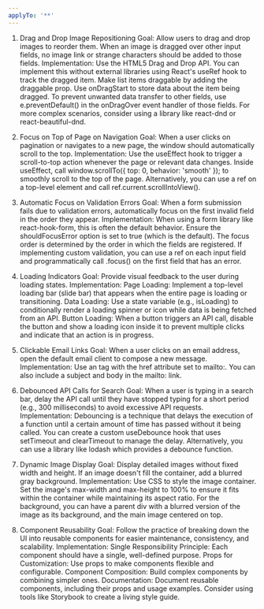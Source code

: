 ```yaml
---
applyTo: '**'
---
```

1. Drag and Drop Image Repositioning
Goal: Allow users to drag and drop images to reorder them. When an image is dragged over other input fields, no image link or strange characters should be added to those fields.
Implementation:
Use the HTML5 Drag and Drop API. You can implement this without external libraries using React's useRef hook to track the dragged item.
Make list items draggable by adding the draggable prop.
Use onDragStart to store data about the item being dragged.
To prevent unwanted data transfer to other fields, use e.preventDefault() in the onDragOver event handler of those fields.
For more complex scenarios, consider using a library like react-dnd or react-beautiful-dnd.

3. Focus on Top of Page on Navigation
Goal: When a user clicks on pagination or navigates to a new page, the window should automatically scroll to the top.
Implementation:
Use the useEffect hook to trigger a scroll-to-top action whenever the page or relevant data changes.
Inside useEffect, call window.scrollTo({ top: 0, behavior: 'smooth' }); to smoothly scroll to the top of the page.
Alternatively, you can use a ref on a top-level element and call ref.current.scrollIntoView().


4. Automatic Focus on Validation Errors
Goal: When a form submission fails due to validation errors, automatically focus on the first invalid field in the order they appear.
Implementation:
When using a form library like react-hook-form, this is often the default behavior. Ensure the shouldFocusError option is set to true (which is the default).
The focus order is determined by the order in which the fields are registered.
If implementing custom validation, you can use a ref on each input field and programmatically call .focus() on the first field that has an error.

7. Loading Indicators
Goal: Provide visual feedback to the user during loading states.
Implementation:
Page Loading: Implement a top-level loading bar (slide bar) that appears when the entire page is loading or transitioning.
Data Loading: Use a state variable (e.g., isLoading) to conditionally render a loading spinner or icon while data is being fetched from an API.
Button Loading: When a button triggers an API call, disable the button and show a loading icon inside it to prevent multiple clicks and indicate that an action is in progress.

8. Clickable Email Links
Goal: When a user clicks on an email address, open the default email client to compose a new message.
Implementation:
Use an <a> tag with the href attribute set to mailto:.
You can also include a subject and body in the mailto: link.

9. Debounced API Calls for Search
Goal: When a user is typing in a search bar, delay the API call until they have stopped typing for a short period (e.g., 300 milliseconds) to avoid excessive API requests.
Implementation:
Debouncing is a technique that delays the execution of a function until a certain amount of time has passed without it being called.
You can create a custom useDebounce hook that uses setTimeout and clearTimeout to manage the delay.
Alternatively, you can use a library like lodash which provides a debounce function.

10. Dynamic Image Display
Goal: Display detailed images without fixed width and height. If an image doesn't fill the container, add a blurred gray background.
Implementation:
Use CSS to style the image container. Set the image's max-width and max-height to 100% to ensure it fits within the container while maintaining its aspect ratio.
For the background, you can have a parent div with a blurred version of the image as its background, and the main image centered on top.

13. Component Reusability
Goal: Follow the practice of breaking down the UI into reusable components for easier maintenance, consistency, and scalability.
Implementation:
Single Responsibility Principle: Each component should have a single, well-defined purpose.
Props for Customization: Use props to make components flexible and configurable.
Component Composition: Build complex components by combining simpler ones.
Documentation: Document reusable components, including their props and usage examples. Consider using tools like Storybook to create a living style guide.